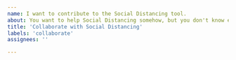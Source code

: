 ```yaml
---
name: I want to contribute to the Social Distancing tool.
about: You want to help Social Distancing somehow, but you don't know exactly how.
title: 'Collaborate with Social Distancing'
labels: 'collaborate'
assignees: ''

---
```


<!-- Thank you for using Social Distancing!

     Please leave a message with your skills and the areas you would be able to help.

     Yes, we need you!

-->
